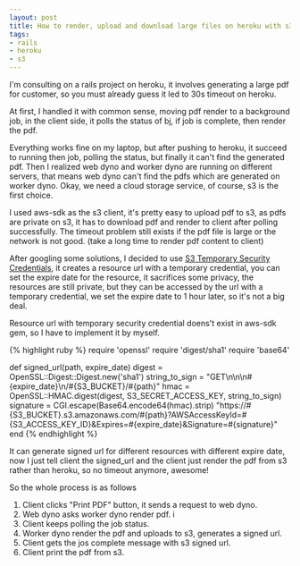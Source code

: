 ```yaml
---
layout: post
title: How to render, upload and download large files on heroku with s3
tags:
- rails
- heroku
- s3
---
```

I'm consulting on a rails project on heroku, it involves generating a
large pdf for customer, so you must already guess it led to 30s timeout
on heroku.

At first, I handled it with common sense, moving pdf render to a
background job, in the client side, it polls the status of bj, if job is
complete, then render the pdf.

Everything works fine on my laptop, but after pushing to heroku, it
succeed to running then job, polling the status, but finally it can't
find the generated pdf. Then I realized web dyno and worker dyno are
running on different servers, that means web dyno can't find the pdfs
which are generated on worker dyno. Okay, we need a cloud storage
service, of course, s3 is the first choice.

I used aws-sdk as the s3 client, it's pretty easy to upload pdf to s3,
as pdfs are private on s3, it has to download pdf and render to client
after polling successfully. The timeout problem still exists if the pdf
file is large or the network is not good. (take a long time to render
pdf content to client)

After googling some solutions, I decided to use [S3 Temporary Security
Credentials][1], it creates a resource url with a temporary credential,
you can set the expire date for the resource, it sacrifices some
privacy, the resources are still private, but they can be accessed by
the url with a temporary credential, we set the expire date to 1 hour
later, so it's not a big deal.

Resource url with temporary security credential doens't exist in aws-sdk
gem, so I have to implement it by myself.

{% highlight ruby %}
require 'openssl'
require 'digest/sha1'
require 'base64'

def signed_url(path, expire_date)
  digest = OpenSSL::Digest::Digest.new('sha1')
  string_to_sign = "GET\n\n\n#{expire_date}\n/#{S3_BUCKET}/#{path}"
  hmac = OpenSSL::HMAC.digest(digest, S3_SECRET_ACCESS_KEY, string_to_sign)
  signature = CGI.escape(Base64.encode64(hmac).strip)
  "https://#{S3_BUCKET}.s3.amazonaws.com/#{path}?AWSAccessKeyId=#{S3_ACCESS_KEY_ID}&Expires=#{expire_date}&Signature=#{signature}"
end
{% endhighlight %}

It can generate signed url for different resources with different expire
date, now I just tell client the signed_url and the client just render
the pdf from s3 rather than heroku, so no timeout anymore, awesome!

So the whole process is as follows

1. Client clicks "Print PDF" button, it sends a request to web dyno.
2. Web dyno asks worker dyno render pdf. i
3. Client keeps polling the job status.
3. Worker dyno render the pdf and uploads to s3, generates a signed url.
4. Client gets the jos complete message with s3 signed url.
5. Client print the pdf from s3.

[1]: http://docs.aws.amazon.com/AmazonS3/latest/dev/RESTAuthentication.html
